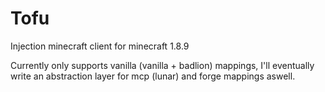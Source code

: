 # Tofu
Injection minecraft client for minecraft 1.8.9

Currently only supports vanilla (vanilla + badlion) mappings, I'll eventually write an abstraction layer for mcp (lunar) and forge mappings aswell.

